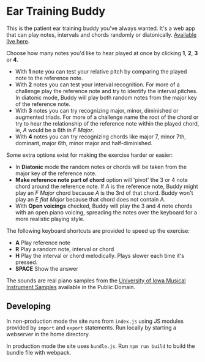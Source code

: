 # Ear Training Buddy

This is the patient ear training buddy you've always wanted. It's a web app that can play notes, intervals and chords
randomly or diatonically. [Available live here](https://pianosnake.github.io/ear-training-buddy/index.html).

Choose how many notes you'd like to hear played at once by clicking __1__, __2__, __3__ or __4__.

*  With __1__ note you can test your relative pitch by comparing the played note to the reference note.
*  With __2__ notes you can test your interval recognition. For more of a challenge play the reference note and try to identify the interval pitches. In diatonic mode, Buddy will play both random notes from the major key of the reference note.
*  With __3__ notes you can try recognizing major, minor, diminished or augmented triads. For more of a challenge name the root of the chord or try to hear the relationship of the reference note within the played chord, ie, _A_ would be a 6th in _F Major_.
*  With __4__ notes  you can try recognizing chords like major 7, minor 7th, dominant, major 6th, minor major and half-diminished.

Some extra options exist for making the exercise harder or easier:

* In __Diatonic__ mode the random notes or chords will be taken from the major key of the reference note.
* __Make reference note part of chord__ option will 'pivot' the 3 or 4 note chord around the reference note. If _A_ is the reference note, Buddy might play an _F Major_ chord because _A_ is the 3rd of that chord. Buddy won't play an _E flat Major_ because that chord does not contain A.
* With __Open voicings__ checked, Buddy will play the 3 and 4 note chords with an open piano voicing, spreading the notes over the
keyboard for a more realistic playing style.

The following keyboard shortcuts are provided to speed up the exercise:

- __A__ Play reference note
- __R__ Play a random note, interval or chord
- __H__ Play the interval or chord melodically. Plays slower each time it's pressed.
- __SPACE__ Show the answer

The sounds are real piano samples from the [University of Iowa Musical Instrument Samples](http://theremin.music.uiowa.edu/MIS.html) available in the Public Domain.

## Developing 

In non-production mode the site runs from `index.js` using JS modules provided by `import` and `export` statements. Run locally by starting a webserver in the home directory.

In production mode the site uses `bundle.js`. Run `npm run build` to build the bundle file with webpack.

